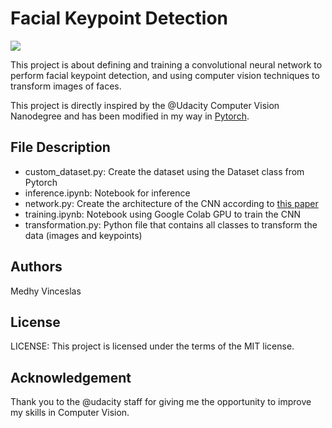 # Facial Keypoint Detection

<img src="images/keypts.png">

This project is about defining and training a convolutional neural network to perform facial keypoint detection, and using computer vision techniques to transform images of faces.

This project is directly inspired by the @Udacity Computer Vision Nanodegree and has been modified in my way in <a href="https://pytorch.org/get-started/locally/">Pytorch</a>.

## File Description
- custom_dataset.py: Create the dataset using the Dataset class from Pytorch
- inference.ipynb: Notebook for inference
- network.py: Create the architecture of the CNN according to <a href="https://arxiv.org/pdf/1710.00977.pdf">this paper</a>
- training.ipynb: Notebook using Google Colab GPU to train the CNN
- transformation.py: Python file that contains all classes to transform the data (images and keypoints)

## Authors
Medhy Vinceslas

## License
LICENSE: This project is licensed under the terms of the MIT license.

## Acknowledgement
Thank you to the @udacity staff for giving me the opportunity to improve my skills in Computer Vision.